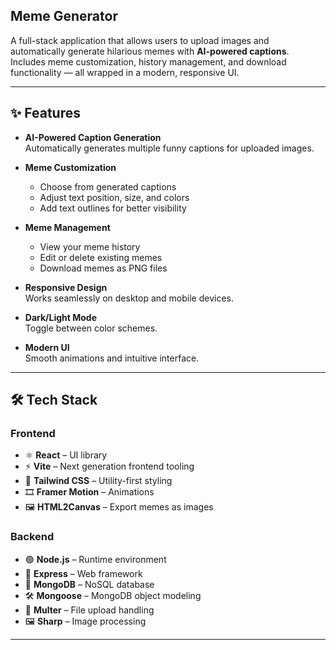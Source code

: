 ## Meme Generator

A full-stack application that allows users to upload images and automatically generate hilarious memes with **AI-powered captions**.  
Includes meme customization, history management, and download functionality — all wrapped in a modern, responsive UI.

---

## ✨ Features

- **AI-Powered Caption Generation**  
  Automatically generates multiple funny captions for uploaded images.

- **Meme Customization**  
  - Choose from generated captions  
  - Adjust text position, size, and colors  
  - Add text outlines for better visibility  

- **Meme Management**  
  - View your meme history  
  - Edit or delete existing memes  
  - Download memes as PNG files  

- **Responsive Design**  
  Works seamlessly on desktop and mobile devices.

- **Dark/Light Mode**  
  Toggle between color schemes.

- **Modern UI**  
  Smooth animations and intuitive interface.

---

## 🛠️ Tech Stack

### Frontend
- ⚛️ **React** – UI library
- ⚡ **Vite** – Next generation frontend tooling
- 🎨 **Tailwind CSS** – Utility-first styling
- 🎞️ **Framer Motion** – Animations
- 🖼️ **HTML2Canvas** – Export memes as images

### Backend
- 🟢 **Node.js** – Runtime environment
- 🚏 **Express** – Web framework
- 🍃 **MongoDB** – NoSQL database
- 🛠️ **Mongoose** – MongoDB object modeling
- 📂 **Multer** – File upload handling
- 🖼️ **Sharp** – Image processing

---

